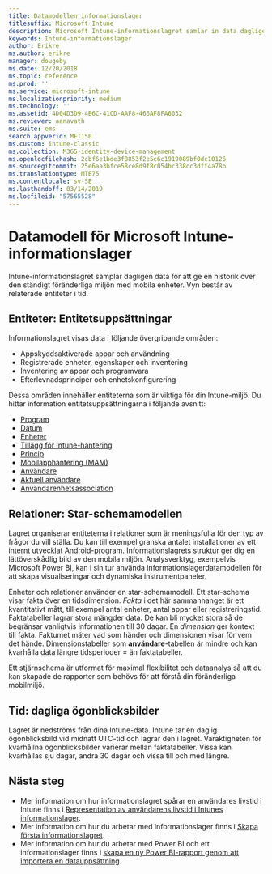 ```yaml
---
title: Datamodellen informationslager
titlesuffix: Microsoft Intune
description: Microsoft Intune-informationslagret samlar in data dagligen för att kunna ge en historisk bild över den ständigt föränderliga mobilmiljön.
keywords: Intune-informationslager
author: Erikre
ms.author: erikre
manager: dougeby
ms.date: 12/20/2018
ms.topic: reference
ms.prod: ''
ms.service: microsoft-intune
ms.localizationpriority: medium
ms.technology: ''
ms.assetid: 4D04D3D9-4B6C-41CD-AAF8-466AF8FA6032
ms.reviewer: aanavath
ms.suite: ems
search.appverid: MET150
ms.custom: intune-classic
ms.collection: M365-identity-device-management
ms.openlocfilehash: 2cbf6e1bde3f8853f2e5c6c1919089bf0dc10126
ms.sourcegitcommit: 25e6aa3bfce58ce8d9f8c054bc338cc3dff4a78b
ms.translationtype: MTE75
ms.contentlocale: sv-SE
ms.lasthandoff: 03/14/2019
ms.locfileid: "57565528"
---
```

# <a name="microsoft-intune-data-warehouse-data-model"></a>Datamodell för Microsoft Intune-informationslager

Intune-informationslagret samplar dagligen data för att ge en historik över den ständigt föränderliga miljön med mobila enheter. Vyn består av relaterade entiteter i tid.

## <a name="entities-entity-sets"></a>Entiteter: Entitetsuppsättningar

Informationslagret visas data i följande övergripande områden:

  -  Appskyddsaktiverade appar och användning
  -  Registrerade enheter, egenskaper och inventering
  -  Inventering av appar och programvara
  -  Efterlevnadsprinciper och enhetskonfigurering

Dessa områden innehåller entiteterna som är viktiga för din Intune-miljö. Du hittar information entitetsuppsättningarna i följande avsnitt:

  -  [Program](reports-ref-application.md)
  -  [Datum](reports-ref-date.md)
  -  [Enheter](reports-ref-devices.md)
  -  [Tillägg för Intune-hantering](reports-ref-intunemanagementextension.md)
  -  [Princip](reports-ref-policy.md)
  -  [Mobilapphantering (MAM)](reports-ref-mobile-app-management.md)
  -  [Användare](reports-ref-user.md)
  -  [Aktuell användare](reports-ref-current-user.md)
  -  [Användarenhetsassociation](reports-ref-user-device.md)

## <a name="relationships-star-schema-model"></a>Relationer: Star-schemamodellen

Lagret organiserar entiteterna i relationer som är meningsfulla för den typ av frågor du vill ställa. Du kan till exempel granska antalet installationer av ett internt utvecklat Android-program. Informationslagrets struktur ger dig en lättöverskådlig bild av den mobila miljön. Analysverktyg, exempelvis Microsoft Power BI, kan i sin tur använda informationslagerdatamodellen för att skapa visualiseringar och dynamiska instrumentpaneler.

Enheter och relationer använder en star-schemamodell. Ett star-schema visar fakta över en tidsdimension. *Fakta* i det här sammanhanget är ett kvantitativt mått, till exempel antal enheter, antal appar eller registreringstid. Faktatabeller lagrar stora mängder data. De kan bli mycket stora så de begränsar vanligtvis informationen till 30 dagar. En *dimension* ger kontext till fakta. Faktumet mäter vad som händer och dimensionen visar för vem det hände. Dimensionstabeller som **användare**-tabellen är mindre och kan kvarhålla data längre tidsperioder = än faktatabeller. 

Ett stjärnschema är utformat för maximal flexibilitet och dataanalys så att du kan skapade de rapporter som behövs för att förstå din föränderliga mobilmiljö.

## <a name="time-daily-snapshots"></a>Tid: dagliga ögonblicksbilder

Lagret är nedströms från dina Intune-data. Intune tar en daglig ögonblicksbild vid midnatt UTC-tid och lagrar den i lagret. Varaktigheten för kvarhållna ögonblicksbilder varierar mellan faktatabeller. Vissa kan kvarhållas sju dagar, andra 30 dagar och vissa till och med längre.

## <a name="next-steps"></a>Nästa steg

 - Mer information om hur informationslagret spårar en användares livstid i Intune finns i [Representation av användarens livstid i Intunes informationslager](reports-ref-user-timeline.md).
 - Mer information om hur du arbetar med informationslager finns i [Skapa första informationslagret](https://www.codeproject.com/Articles/652108/Create-First-Data-WareHouse).
 - Mer information om hur du arbetar med Power BI och ett informationslager finns i [skapa en ny Power BI-rapport genom att importera en datauppsättning](https://powerbi.microsoft.com/documentation/powerbi-service-create-a-new-report/). 

